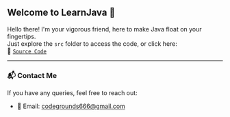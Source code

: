 ## Welcome to LearnJava 👋

Hello there! I'm your vigorous friend, here to make Java float on your fingertips.  
Just explore the `src` folder to access the code, or click here:  
🔗 [`Source Code`](https://github.com/VedisVigourous/LearnJava/tree/master/src)

---

### 📬 Contact Me

If you have any queries, feel free to reach out:

- 📧 Email: [codegrounds666@gmail.com](mailto:codegrounds666@gmail.com)  

